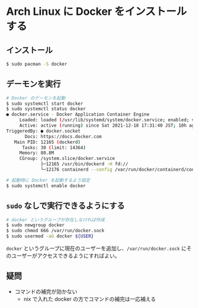 # Arch Linux に Docker をインストールする

## インストール

```bash
$ sudo pacman -S docker
```

## デーモンを実行

```bash
# Docker のデーモンを起動
$ sudo systemctl start docker
$ sudo systemctl status docker
● docker.service - Docker Application Container Engine
     Loaded: loaded (/usr/lib/systemd/system/docker.service; enabled; vendor preset: disabled)
     Active: active (running) since Sat 2021-12-18 17:31:40 JST; 10h ago
TriggeredBy: ● docker.socket
       Docs: https://docs.docker.com
   Main PID: 12165 (dockerd)
      Tasks: 30 (limit: 14364)
     Memory: 80.8M
     CGroup: /system.slice/docker.service
             ├─12165 /usr/bin/dockerd -H fd://
             └─12176 containerd --config /var/run/docker/containerd/containerd.toml --log-level info

# 起動時に Docker を起動するよう設定
$ sudo systemctl enable docker
```

## `sudo` なしで実行できるようにする

```bash
# docker というグループが存在しなければ作成
$ sudo newgroup docker
$ sudo chmod 666 /var/run/docker.sock
$ sudo usermod -aG docker ${USER}
```

`docker` というグループに現在のユーザーを追加し、`/var/run/docker.sock` にそのユーザーがアクセスできるようにすればよい。

## 疑問

- コマンドの補完が効かない
  - nix で入れた docker の方でコマンドの補完は一応補える